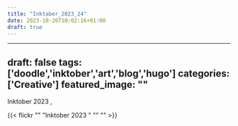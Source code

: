 ```yaml
---
title: "Inktober_2023_24"
date: 2023-10-26T10:02:16+01:00
draft: true
---
```

---
draft: false
tags: ['doodle','inktober','art','blog','hugo']
categories: ['Creative']
featured_image: ""
---

Inktober 2023 , 


{{< flickr ""
           "Inktober 2023 "
           ""
           "" >}}

